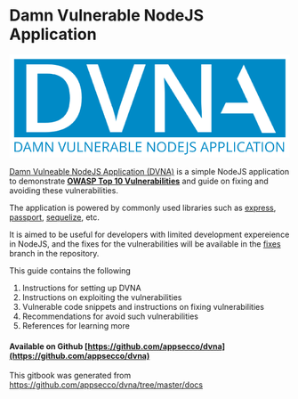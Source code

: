 # Damn Vulnerable NodeJS Application

![dvna-logo](resources/dvna.png)

[Damn Vulneable NodeJS Application (DVNA)](https://github.com/appsecco/dvna) is a simple NodeJS application to demonstrate [**OWASP Top 10 Vulnerabilities**](https://www.owasp.org/index.php/Category:OWASP_Top_Ten_Project#OWASP_Top_10_for_2013) and guide on fixing and avoiding these vulnerabilities. 

The application is powered by commonly used libraries such as [express](https://www.npmjs.com/package/express), [passport](https://www.npmjs.com/package/passport), [sequelize](https://www.npmjs.com/package/sequelize), etc.

It is aimed to be useful for developers with limited development expereience in NodeJS, and the fixes for the vulnerabilities will be available in the [fixes](https://github.com/appsecco/dvna/tree/fixes) branch in the repository.

This guide contains the following

1. Instructions for setting up DVNA
2. Instructions on exploiting the vulnerabilities
3. Vulnerable code snippets and instructions on fixing vulnerabilities
4. Recommendations for avoid such vulnerabilities
5. References for learning more

#### Available on Github <i class="fa fa-github" aria-hidden="true"></i> [https://github.com/appsecco/dvna](https://github.com/appsecco/dvna)

This gitbook was generated from https://github.com/appsecco/dvna/tree/master/docs